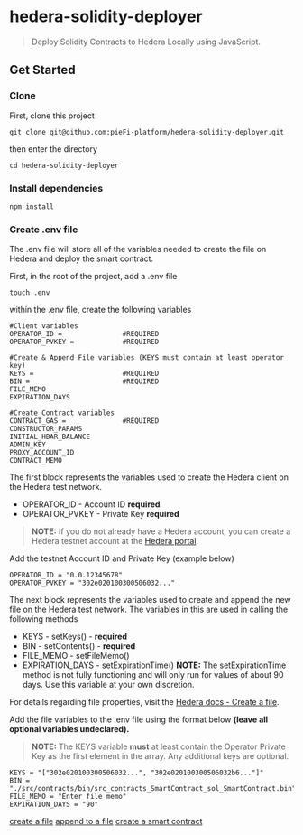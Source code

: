 # hedera-solidity-deployer

> Deploy Solidity Contracts to Hedera Locally using JavaScript.

## Get Started

### Clone

First, clone this project

```
git clone git@github.com:pieFi-platform/hedera-solidity-deployer.git
```

then enter the directory

```
cd hedera-solidity-deployer
```

### Install dependencies

```
npm install
```

### Create .env file

The .env file will store all of the variables needed to create the
file on Hedera and deploy the smart contract.

First, in the root of the project, add a .env file

```
touch .env
```

within the .env file, create the following variables

```
#Client variables
OPERATOR_ID =               #REQUIRED
OPERATOR_PVKEY =            #REQUIRED

#Create & Append File variables (KEYS must contain at least operator key)
KEYS =                      #REQUIRED
BIN =                       #REQUIRED
FILE_MEMO
EXPIRATION_DAYS

#Create Contract variables
CONTRACT_GAS =              #REQUIRED
CONSTRUCTOR_PARAMS
INITIAL_HBAR_BALANCE
ADMIN_KEY
PROXY_ACCOUNT_ID
CONTRACT_MEMO
```

The first block represents the variables used to create the Hedera client on the Hedera test network.

-   OPERATOR_ID - Account ID **required**
-   OPERATOR_PVKEY - Private Key **required**

> **NOTE:** If you do not already have a Hedera account, you can create a Hedera testnet account at the [Hedera portal](https://portal.hedera.com/register).

Add the testnet Account ID and Private Key (example below)

```
OPERATOR_ID = "0.0.12345678"
OPERATOR_PVKEY = "302e020100300506032..."
```

The next block represents the variables used to create and append the new file on the Hedera test network. The variables in this are used in calling the following methods

-   KEYS - setKeys() - **required**
-   BIN - setContents() - **required**
-   FILE_MEMO - setFileMemo()
-   EXPIRATION_DAYS - setExpirationTime()
    **NOTE:** The setExpirationTime method is not fully functioning and will only run for values of about 90 days. Use this variable at your own discretion.

For details regarding file properties, visit the [Hedera docs - Create a file](https://docs.hedera.com/guides/docs/sdks/file-storage/create-a-file).

Add the file variables to the .env file using the format below **(leave all optional variables undeclared).**

> **NOTE:** The KEYS variable **must** at least contain the Operator Private Key as the first element in the array. Any additional keys are optional.

```
KEYS = "["302e020100300506032...", "302e020100300506032b6..."]"
BIN = "./src/contracts/bin/src_contracts_SmartContract_sol_SmartContract.bin"
FILE_MEMO = "Enter file memo"
EXPIRATION_DAYS = "90"
```

[create a file](https://docs.hedera.com/guides/docs/sdks/file-storage/create-a-file)
[append to a file](https://docs.hedera.com/guides/docs/sdks/file-storage/append-to-a-file)
[create a smart contract](https://docs.hedera.com/guides/docs/sdks/smart-contracts/create-a-smart-contract)
